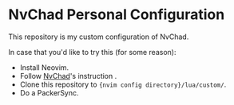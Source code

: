 # NvChad Personal Configuration

This repository is my custom configuration of NvChad.

In case that you'd like to try this (for some reason):
- Install Neovim.
- Follow [NvChad](https://nvchad.github.io/quickstart/install#pre-requisites)'s instruction .
- Clone this repository to `{nvim config directory}/lua/custom/`.
- Do a PackerSync.
